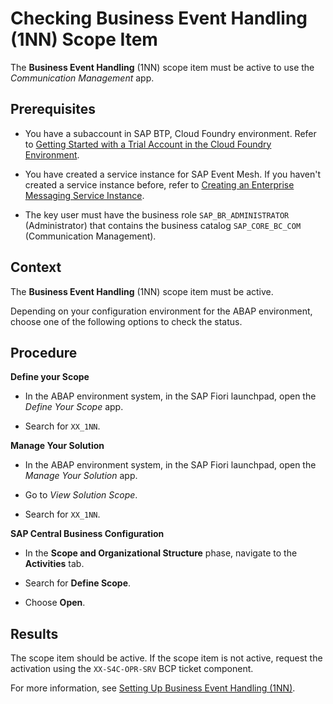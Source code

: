 <!-- loio3d38c1ac2026427eb39e8cce0d9b6355 -->

# Checking Business Event Handling \(1NN\) Scope Item

The **Business Event Handling** \(1NN\) scope item must be active to use the *Communication Management* app.



## Prerequisites

-   You have a subaccount in SAP BTP, Cloud Foundry environment. Refer to [Getting Started with a Trial Account in the Cloud Foundry Environment](https://help.sap.com/docs/BTP/65de2977205c403bbc107264b8eccf4b/e50ab7b423f04a8db301d7678946626e.html).

-   You have created a service instance for SAP Event Mesh. If you haven't created a service instance before, refer to [Creating an Enterprise Messaging Service Instance](https://help.sap.com/viewer/bf82e6b26456494cbdd197057c09979f/Cloud/en-US/d0483a9e38434f23a4579d6fcc72654b.html).

-   The key user must have the business role `SAP_BR_ADMINISTRATOR` \(Administrator\) that contains the business catalog `SAP_CORE_BC_COM` \(Communication Management\).




## Context

The **Business Event Handling** \(1NN\) scope item must be active.

Depending on your configuration environment for the ABAP environment, choose one of the following options to check the status.



## Procedure

**Define your Scope**

-   In the ABAP environment system, in the SAP Fiori launchpad, open the *Define Your Scope* app.

-   Search for `XX_1NN`.


**Manage Your Solution**

-   In the ABAP environment system, in the SAP Fiori launchpad, open the *Manage Your Solution* app.

-   Go to *View Solution Scope*.

-   Search for `XX_1NN`.


**SAP Central Business Configuration**

-   In the **Scope and Organizational Structure** phase, navigate to the **Activities** tab.

-   Search for **Define Scope**.

-   Choose **Open**.




## Results

The scope item should be active. If the scope item is not active, request the activation using the `XX-S4C-OPR-SRV` BCP ticket component.

For more information, see [Setting Up Business Event Handling \(1NN\)](https://support.sap.com/content/dam/SAAP/Sol_Pack/Library/Setup/1NN_Set-Up_EN_XX.pdf).

